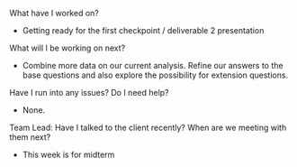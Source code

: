 What have I worked on?
* Getting ready for the first checkpoint / deliverable 2 presentation

What will I be working on next?
* Combine more data on our current analysis. Refine our answers to the base questions and also explore the possibility for extension questions.

Have I run into any issues? Do I need help?
* None.

Team Lead: Have I talked to the client recently? When are we meeting with them next?
* This week is for midterm
